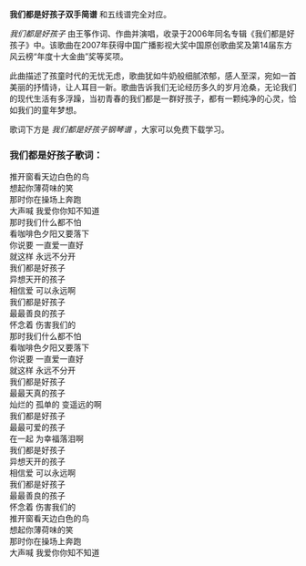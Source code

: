 

**我们都是好孩子双手简谱** 和五线谱完全对应。

_我们都是好孩子_
由王筝作词、作曲并演唱，收录于2006年同名专辑《我们都是好孩子》中。该歌曲在2007年获得中国广播影视大奖中国原创歌曲奖及第14届东方风云榜“年度十大金曲”奖等奖项。

此曲描述了孩童时代的无忧无虑，歌曲犹如牛奶般细腻浓郁，感人至深，宛如一首美丽的抒情诗，让人耳目一新。歌曲告诉我们无论经历多久的岁月沧桑，无论我们的现代生活有多浮躁，当初青春的我们都是一群好孩子，都有一颗纯净的心灵，恰如我们的童年梦想。

歌词下方是 _我们都是好孩子钢琴谱_ ，大家可以免费下载学习。

### 我们都是好孩子歌词：

推开窗看天边白色的鸟  
想起你薄荷味的笑  
那时你在操场上奔跑  
大声喊 我爱你你知不知道  
那时我们什么都不怕  
看咖啡色夕阳又要落下  
你说要 一直爱一直好  
就这样 永远不分开  
我们都是好孩子  
异想天开的孩子  
相信爱 可以永远啊  
我们都是好孩子  
最最善良的孩子  
怀念着 伤害我们的  
那时我们什么都不怕  
看咖啡色夕阳又要落下  
你说要 一直爱一直好  
就这样 永远不分开  
我们都是好孩子  
最最天真的孩子  
灿烂的 孤单的 变遥远的啊  
我们都是好孩子  
最最可爱的孩子  
在一起 为幸福落泪啊  
我们都是好孩子  
异想天开的孩子  
相信爱 可以永远啊  
我们都是好孩子  
最最善良的孩子  
怀念着 伤害我们的  
推开窗看天边白色的鸟  
想起你薄荷味的笑  
那时你在操场上奔跑  
大声喊 我爱你你知不知道

